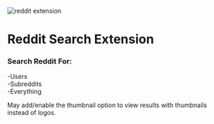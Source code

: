 ![reddit extension](images/reddit_ext.gif)

# Reddit Search Extension  
### Search Reddit For:  

-Users  
-Subreddits  
-Everything  

May add/enable the thumbnail option to view results with thumbnails instead of logos.  
